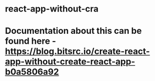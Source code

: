 # react-app-without-cra

# Documentation about this can be found here - https://blog.bitsrc.io/create-react-app-without-create-react-app-b0a5806a92
